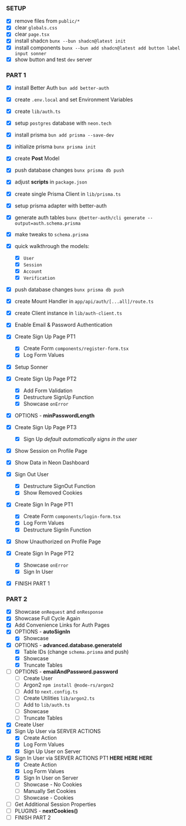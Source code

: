 ### SETUP

- [x] remove files from `public/*`
- [x] clear `globals.css`
- [x] clear `page.tsx`
- [x] install shadcn `bunx --bun shadcn@latest init`
- [x] install components `bunx --bun add shadcn@latest add button label input sonner`
- [x] show button and test `dev` server

### PART 1

- [x] install Better Auth `bun add better-auth`
- [x] create `.env.local` and set Environment Variables
- [x] create `lib/auth.ts`
- [x] setup `postgres` database with `neon.tech`
- [x] install prisma `bun add prisma --save-dev`
- [x] initialize prisma `bunx prisma init`
- [x] create **Post** Model
- [x] push database changes `bunx prisma db push`
- [x] adjust **scripts** in `package.json`

- [x] create single Prisma Client in `lib/prisma.ts`
- [x] setup prisma adapter with better-auth
- [x] generate auth tables `bunx @better-auth/cli generate --output=auth.schema.prisma`
- [x] make tweaks to `schema.prisma`
- [x] quick walkthrough the models:
  - [x] `User`
  - [x] `Session`
  - [x] `Account`
  - [x] `Verification`
- [x] push database changes `bunx prisma db push`
- [x] create Mount Handler in `app/api/auth/[...all]/route.ts`
- [x] create Client instance in `lib/auth-client.ts`

- [x] Enable Email & Password Authentication
- [x] Create Sign Up Page PT1
  - [x] Create Form `components/register-form.tsx`
  - [x] Log Form Values
- [x] Setup Sonner
- [x] Create Sign Up Page PT2
  - [x] Add Form Validation
  - [x] Destructure SignUp Function
  - [x] Showcase `onError`
- [x] OPTIONS - **minPasswordLength**
- [x] Create Sign Up Page PT3
  - [x] Sign Up _default automatically signs in the user_
- [x] Show Session on Profile Page
- [x] Show Data in Neon Dashboard
- [x] Sign Out User
  - [x] Destructure SignOut Function
  - [x] Show Removed Cookies
- [x] Create Sign In Page PT1
  - [x] Create Form `components/login-form.tsx`
  - [x] Log Form Values
  - [x] Destructure SignIn Function
- [x] Show Unauthorized on Profile Page
- [x] Create Sign In Page PT2
  - [x] Showcase `onError`
  - [x] Sign In User
- [x] FINISH PART 1

### PART 2

- [x] Showcase `onRequest` and `onResponse`
- [x] Showcase Full Cycle Again
- [x] Add Convenience Links for Auth Pages
- [x] OPTIONS - **autoSignIn**
  - [x] Showcase
- [x] OPTIONS - **advanced.database.generateId**
  - [x] Table IDs (change `schema.prisma` and push)
  - [x] Showcase
  - [x] Truncate Tables
- [ ] OPTIONS - **emailAndPassword.password**
  - [ ] Create User
  - [ ] Argon2 `npm install @node-rs/argon2`
  - [ ] Add to `next.config.ts`
  - [ ] Create Utilities `lib/argon2.ts`
  - [ ] Add to `lib/auth.ts`
  - [ ] Showcase
  - [ ] Truncate Tables
- [x] Create User
- [x] Sign Up User via SERVER ACTIONS
  - [x] Create Action
  - [x] Log Form Values
  - [x] Sign Up User on Server
- [x] Sign In User via SERVER ACTIONS PT1 **HERE HERE HERE**
  - [x] Create Action
  - [x] Log Form Values
  - [x] Sign In User on Server
  - [ ] Showcase - No Cookies
  - [ ] Manually Set Cookies
  - [ ] Showcase - Cookies
- [ ] Get Additional Session Properties
- [ ] PLUGINS - **nextCookies()**
- [ ] FINISH PART 2
